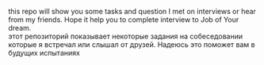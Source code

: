 this repo will show you some tasks and question I met on interviews or hear from my friends. Hope it help you to complete interview to Job of Your dream.  
этот репозиторий показывает некоторые задания на собеседовании которые я встречал или слышал от друзей. Надеюсь это поможет вам в будущих испытаниях
